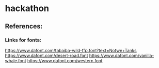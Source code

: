 # hackathon


## References:

### Links for fonts:
https://www.dafont.com/tabaiba-wild-ffp.font?text=Notwe+Tanks
https://www.dafont.com/desert-road.font
https://www.dafont.com/vanilla-whale.font
https://www.dafont.com/western.font
